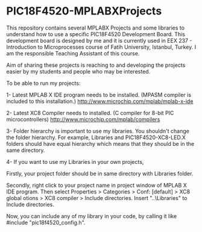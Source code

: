 # PIC18F4520-MPLABXProjects
This repository contains several MPLABX Projects and some libraries to understand how to use a specific PIC18F4520 Development Board. This development board is designed by me and it is currently used in EEX 237 - Introduction to Microprocesses course of Fatih University, Istanbul, Turkey. I am the responsible Teaching Assistant of this course.

Aim of sharing these projects is reaching to and developing the projects easier by my students and people who may be interested. 

To be able to run my projects:

1- Latest MPLAB X IDE program needs to be installed. (MPASM compiler is included to this installation.)
  http://www.microchip.com/mplab/mplab-x-ide
  
2- Latest XC8 Compiler needs to installed. (C compiler for 8-bit PIC microcontrollers)
  http://www.microchip.com/mplab/compilers
  
3- Folder hierarchy is important to use my libraries. You shouldn't change the folder hierarchy. For example, Libraries and PIC18F4520-XC8-LED.X folders should have equal hierarchy which means that they should be in the same directory.

4- If you want to use my Libraries in your own projects,

  Firstly, your project folder should be in same directory with Libraries folder.
  
  Secondly, right click to your project name in project window of MPLAB X IDE program. Then select Properties > Categories > Conf:
[default] > XC8 global otions > XC8 compiler > Include directories. Insert "..\Libraries" to Include directories.

  Now, you can include any of my library in your code, by calling it like #include "pic18f4520_config.h".
